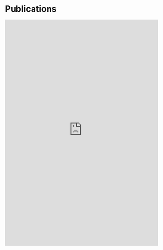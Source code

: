 # Publications



<iframe src="https://haltools.archives-ouvertes.fr/Public/afficheRequetePubli.php?idHal=jean-matthieu-etancelin&amp;CB_auteur=oui&amp;CB_titre=oui&amp;CB_article=oui&amp;langue=Francais&amp;tri_exp2=annee_publi&amp;tri_exp=typdoc&amp;tri_exp3=date_publi&amp;ordre_aff=TA&amp;Fen=Aff" width="100%" height="746" style="border: none;"></iframe>

